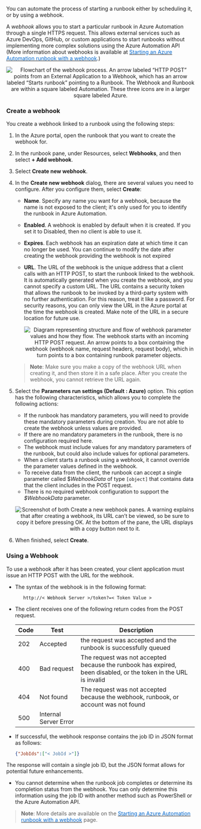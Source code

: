 
You can automate the process of starting a runbook either by scheduling it, or by using a webhook.

A *webhook* allows you to start a particular runbook in Azure Automation through a single HTTPS request. This allows external services such as Azure DevOps, GitHub, or custom applications to start runbooks without implementing more complex solutions using the Azure Automation API 
(More information about webhooks is available at <a href="https://docs.microsoft.com/en-us/azure/automation/automation-webhooks" target="_blank"><span style="color: #0066cc;" color="#0066cc">Starting an Azure Automation runbook with a webhook</span></a>.)

<p style="text-align:center;"><img src="../Linked_Image_Files/1.5.4.png" alt="Flowchart of the webhook process. An arrow labeled “HTTP POST” points from an External Application to a Webhook, which has an arrow labeled “Starts runbook” pointing to a Runbook. The Webhook and Runbook are within a square labeled Automation. These three icons are in a larger square labeled Azure."></p>

### Create a webhook
You create a webhook linked to a runbook using the following steps:

1. In the Azure portal, open the runbook that you want to create the webhook for.
2. In the runbook pane, under Resources, select **Webhooks**, and then select **+ Add webhook**. 
3. Select **Create new webhook**. 
4. In the **Create new webhook** dialog, there are several values you need to configure. After you configure them, select **Create**:
    - **Name**. Specify any name you want for a webhook, because the name is not exposed to the client; it's only used for you to identify the runbook in Azure Automation.
    - **Enabled**. A webhook is enabled by default when it is created. If you set it to Disabled, then no client is able to use it.
    - **Expires**. Each webhook has an expiration date at which time it can no longer be used. You can continue to modify the date after creating the webhook providing the webhook is not expired
    - **URL**. The URL of the webhook is the unique address that a client calls with an HTTP POST, to start the runbook linked to the webhook. It is automatically generated when you create the webhook, and you cannot specify a custom URL. The URL contains a security token that allows the runbook to be invoked by a third-party system with no further authentication. For this reason, treat it like a password. For security reasons, you can only view the URL in the Azure portal at the time the webhook is created. Make note of the URL in a secure location for future use.

        <p style="text-align:center;"><img src="../Linked_Image_Files/webhookparameters.png" alt="Diagram representing structure and flow of webhook parameter values and how they flow. The webhook starts with an incoming HTTP POST request. An arrow points to a box containing the webhook (webhook name, request headers, request body), which in turn points to a box containing runbook parameter objects."></p>
    
    > **Note**: Make sure you make a copy of the webhook URL when creating it, and then store it in a safe place. After you create the webhook, you cannot retrieve the URL again.

4. Select the **Parameters run settings (Default : Azure)** option. This option  has the following characteristics, which allows you to complete the following actions:
    - If the runbook has mandatory parameters, you will need to provide these mandatory parameters during creation. You are not able to create the webhook unless values are provided.
    - If there are no mandatory parameters in the runbook, there is no configuration required here.
    - The webhook must include values for any mandatory parameters of the runbook, but could also include values for optional parameters.
    - When a client starts a runbook using a webhook, it cannot override the parameter values defined in the webhook.
    - To receive data from the client, the runbook can accept a single parameter called $*WebhookData* of type `[object]` that contains data that the client includes in the POST request.
    - There is no required webhook configuration to support the *$WebhookData* parameter.

    <p style="text-align:center;"><img src="../Linked_Image_Files/createwebhook1.png" alt="Screenshot of both Create a new webhook panes. A warning explains that after creating a webhook, its URL can’t be viewed, so be sure to copy it before pressing OK. At the bottom of the pane, the URL displays with a copy button next to it."></p>

5. When finished, select **Create**.

### Using a Webhook
To use a webhook after it has been created, your client application must issue an HTTP POST with the URL for the webhook. 

- The syntax of the webhook is in the following format:
    
    ```
       http://< Webhook Server >/token?=< Token Value >
    ```

- The client receives one of the following return codes from the POST request.

    |Code|Test|Description
    |---|---|---|
    |202|Accepted|the request was accepted and the runbook is successfully queued|
    |400|Bad request|The request was not accepted because the runbook has expired, been disabled, or the token in the URL is invalid|
    |404| Not found|The request was not accepted because the webhook, runbook, or account was not found|
    |500|Internal Server Error|
    

- If successful, the webhook response contains the job ID in JSON format as follows:

    ```json
    {"JobIds":["< JobId >"]}
    ```

The response will contain a single job ID, but the JSON format allows for potential future enhancements.

- You cannot determine when the runbook job completes or determine its completion status from the webhook. You can only determine this information using the job ID with another method such as PowerShell or the Azure Automation API.


> **Note**: More details are available on the <a href="https://docs.microsoft.com/en-us/azure/automation/automation-webhooks#details-of-a-webhook" target="_blank"><span style="color: #0066cc;" color="#0066cc">Starting an Azure Automation runbook with a webhook</span></a> page.

